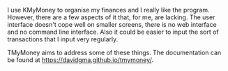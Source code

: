 
I use KMyMoney to organise my finances and I really like the program. However, there are a few aspects of it that, for me, are lacking. The user interface doesn't cope well on smaller screens, there is no web interface and no command line interface. Also it could be easier to input the sort of transactions that I input very regularly. 

TMyMoney aims to address some of these things. The documentation can be found at  https://davidgma.github.io/tmymoney/. 